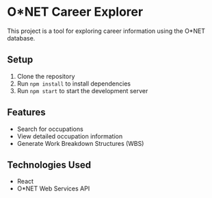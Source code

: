 # O*NET Career Explorer

This project is a tool for exploring career information using the O*NET database.

## Setup

1. Clone the repository
2. Run `npm install` to install dependencies
3. Run `npm start` to start the development server

## Features

- Search for occupations
- View detailed occupation information
- Generate Work Breakdown Structures (WBS)

## Technologies Used

- React
- O*NET Web Services API
